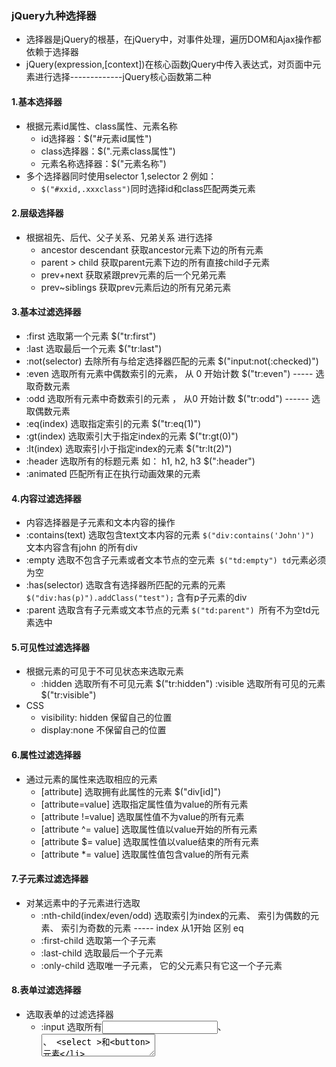 ###  jQuery九种选择器

* 选择器是jQuery的根基，在jQuery中，对事件处理，遍历DOM和Ajax操作都依赖于选择器
* jQuery(expression,[context])在核心函数jQuery中传入表达式，对页面中元素进行选择-------------jQuery核心函数第二种

#### 1.基本选择器

* 根据元素id属性、class属性、元素名称
  * id选择器：$("#元素id属性")
  * class选择器：$(".元素class属性")
  * 元素名称选择器：$("元素名称")
* 多个选择器同时使用selector 1,selector 2 例如：
  * `$("#xxid,.xxxclass")`同时选择id和class匹配两类元素

#### 2.层级选择器

* 根据祖先、后代、父子关系、兄弟关系 进行选择
  * ancestor descendant 获取ancestor元素下边的所有元素
  * parent > child 获取parent元素下边的所有直接child子元素
  * prev+next 获取紧跟prev元素的后一个兄弟元素
  * prev~siblings 获取prev元素后边的所有兄弟元素

#### 3.基本过滤选择器

* :first 选取第一个元素 $("tr:first")
* :last 选取最后一个元素 $("tr:last")
*  :not(selector) 去除所有与给定选择器匹配的元素 $("input:not(:checked)")
* :even 选取所有元素中偶数索引的元素， 从 0 开始计数 $("tr:even") ----- 选取奇数元素
* :odd 选取所有元素中奇数索引的元素 ， 从0 开始计数 $("tr:odd") ------ 选取偶数元素
* :eq(index) 选取指定索引的元素 $("tr:eq(1)")
* :gt(index) 选取索引大于指定index的元素 $("tr:gt(0)")
* :lt(index) 选取索引小于指定index的元素 $("tr:lt(2)")
* :header 选取所有的标题元素 如： h1, h2, h3 $(":header")
* :animated 匹配所有正在执行动画效果的元素

#### 4.内容过滤选择器

* 内容选择器是子元素和文本内容的操作
* :contains(text) 选取包含text文本内容的元素 `$("div:contains('John')") `文本内容含有john 的所有div
* :empty 选取不包含子元素或者文本节点的空元素` $("td:empty") td`元素必须为空
* :has(selector) 选取含有选择器所匹配的元素的元素` $("div:has(p)").addClass("test");` 含有p子元素的div
* :parent 选取含有子元素或文本节点的元素 `$("td:parent") `所有不为空td元素选中

#### 5.可见性过滤选择器

* 根据元素的可见于不可见状态来选取元素
  * :hidden 选取所有不可见元素 $("tr:hidden")
  	 :visible 选取所有可见的元素 $("tr:visible")	
* CSS
  * visibility: hidden 保留自己的位置
  * display:none  不保留自己的位置

#### 6.属性过滤选择器

* 通过元素的属性来选取相应的元素
  * [attribute] 选取拥有此属性的元素 $("div[id]")
  * [attribute=value] 选取指定属性值为value的所有元素
  * [attribute !=value] 选取属性值不为value的所有元素
  * [attribute ^= value] 选取属性值以value开始的所有元素
  * [attribute $= value] 选取属性值以value结束的所有元素
  * [attribute *= value] 选取属性值包含value的所有元素

#### 7.子元素过滤选择器

* 对某远素中的子元素进行选取
  * :nth-child(index/even/odd) 选取索引为index的元素、 索引为偶数的元素、 索引为奇数的元素 ----- index 从1开始 区别 eq
  * :first-child 选取第一个子元素
  * :last-child 选取最后一个子元素
  * :only-child 选取唯一子元素， 它的父元素只有它这一个子元素

#### 8.表单过滤选择器

* 选取表单的过滤选择器
  * :input 选取所有<input>、 <textarea>、 <select >和<button>元素
  * :text 选取所有的文本框元素
  * :password 选取所有的密码框元素
  * :radio 选取所有的单选框元素
  * :checkbox 选取所有的多选框元素
  * :submit 选取所有的提交按钮元素
  * :image 选取所有的图像按钮元素
  * :reset 选取所有重置按钮元素
  * :button 选取所有按钮元素
  * :file 选取所有文件上传域元素
  * :hidden 选取所有不可见元素

#### 9.表单对象属性过滤选择器

* 选取表单元素属性的过滤选择器
  * :enabled 选取所有可用元素
  * :disabled 选取所有不可用元素
  * :checked 选取所有被选中的元素， 如单选框、 复选框
  * :selected 选取所有被选中项元素， 如下拉列表框、 列表框

### jQuery选择器总结

1. 对象访问核心方法                                                                                                                                                              
   * each(function(){}) 遍历集合
   * size()/length属性 返回集合长度
   * index() 查找目标元素是集合中第几个元素
2. CSS样式操作
   * css(name,value) 

     css({name:value,name:value}); 同时修改多个CSS样式

   * 基本过滤选择器与 筛选过滤 API功能是相同

   * `$("tr:first")` 等价于 `$("tr").first()`
3. 九种选择器重点
   * 基本选择器和层级选择器 锁定元素

   * 使用属性过滤选择器和内容过滤选择器 具体选中元素

   * 表单操作 

     :checked 

     :selected 选中 表单选中元素

   * 配合基本过滤选择器， 缩小选中的范围